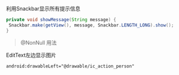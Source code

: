  利用Snackbar显示所有提示信息
```java
private void showMessage(String message) {
 Snackbar.make(getView(), message, Snackbar.LENGTH_LONG).show();
}
```



> @NonNull 用法

EditText左边显示图片
```xml
android:drawableLeft="@drawable/ic_action_person"
```